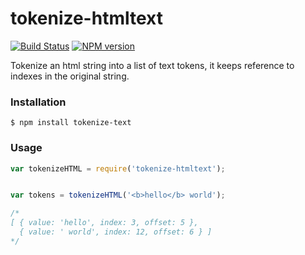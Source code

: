 # tokenize-htmltext

[![Build Status](https://travis-ci.org/GitbookIO/tokenize-htmltext.png?branch=master)](https://travis-ci.org/GitbookIO/tokenize-htmltext)
[![NPM version](https://badge.fury.io/js/tokenize-htmltext.svg)](http://badge.fury.io/js/tokenize-htmltext)

Tokenize an html string into a list of text tokens, it keeps reference to indexes in the original string.

### Installation

```
$ npm install tokenize-text
```

### Usage

```js
var tokenizeHTML = require('tokenize-htmltext');


var tokens = tokenizeHTML('<b>hello</b> world');

/*
[ { value: 'hello', index: 3, offset: 5 },
  { value: ' world', index: 12, offset: 6 } ]
*/
```
